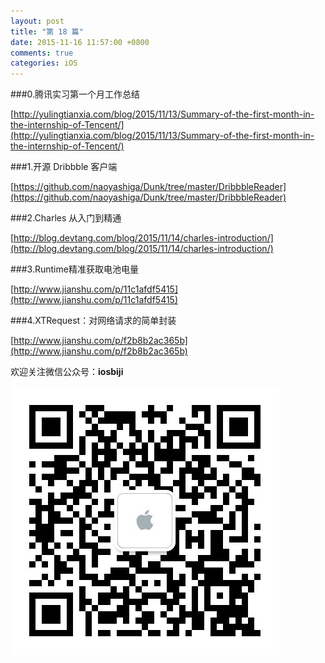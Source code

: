 ```yaml
---
layout: post
title: "第 18 篇"
date: 2015-11-16 11:57:00 +0800
comments: true
categories: iOS
---
```


###0.腾讯实习第一个月工作总结

[http://yulingtianxia.com/blog/2015/11/13/Summary-of-the-first-month-in-the-internship-of-Tencent/](http://yulingtianxia.com/blog/2015/11/13/Summary-of-the-first-month-in-the-internship-of-Tencent/)

###1.开源 Dribbble 客户端

[https://github.com/naoyashiga/Dunk/tree/master/DribbbleReader](https://github.com/naoyashiga/Dunk/tree/master/DribbbleReader)

###2.Charles 从入门到精通

[http://blog.devtang.com/blog/2015/11/14/charles-introduction/](http://blog.devtang.com/blog/2015/11/14/charles-introduction/)

###3.Runtime精准获取电池电量

[http://www.jianshu.com/p/11c1afdf5415](http://www.jianshu.com/p/11c1afdf5415)

###4.XTRequest：对网络请求的简单封装

[http://www.jianshu.com/p/f2b8b2ac365b](http://www.jianshu.com/p/f2b8b2ac365b)

欢迎关注微信公众号：**iosbiji**

![iOS开发笔记](/images/weixin.jpg)